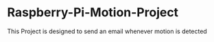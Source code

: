 # Raspberry-Pi-Motion-Project
This Project is designed to send an email whenever motion is detected
